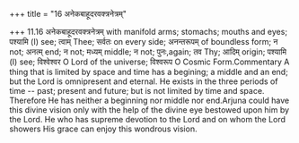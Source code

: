 +++
title = "16 अनेकबाहूदरवक्त्रनेत्रम्"

+++
11.16 अनेकबाहूदरवक्त्रनेत्रम् with manifold arms; stomachs; mouths and
eyes; पश्यामि (I) see; त्वाम् Thee; सर्वतः on every side; अनन्तरूपम् of
boundless form; न not; अनत्म् end; न not; मध्यम् middle; न not;
पुनः,again; तव Thy; आदिम् origin; पश्यामि (I) see; विश्वेश्वर O Lord of
the universe; विश्वरूप O Cosmic Form.Commentary A thing that is limited
by space and time has a begining; a middle and an end; but the Lord is
omnipresent and eternal. He exists in the three periods of time -- past;
present and future; but is not limited by time and space. Therefore He
has neither a beginning nor middle nor end.Arjuna could have this divine
vision only with the help of the divine eye bestowed upon him by the
Lord. He who has supreme devotion to the Lord and on whom the Lord
showers His grace can enjoy this wondrous vision.
